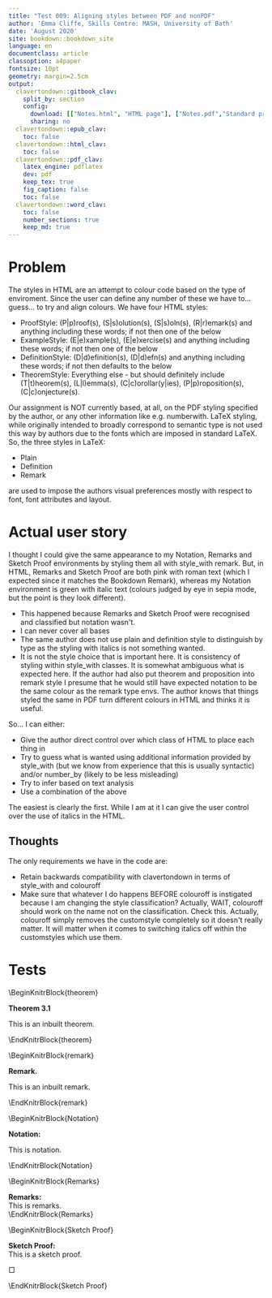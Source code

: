 ```yaml
---
title: "Test 009: Aligning styles between PDF and nonPDF"
author: 'Emma Cliffe, Skills Centre: MASH, University of Bath'
date: 'August 2020'
site: bookdown::bookdown_site
language: en
documentclass: article
classoption: a4paper
fontsize: 10pt
geometry: margin=2.5cm
output:
  clavertondown::gitbook_clav:
    split_by: section
    config:
      download: [["Notes.html", "HTML page"], ["Notes.pdf","Standard print PDF"], ["NotesClear.pdf","Clear print PDF"], ["NotesLarge.pdf","Large print PDF"], ["Notes.docx","Accessible Word document"], ["Notes.epub","Accessible EPub book" ]]
      sharing: no
  clavertondown::epub_clav:
    toc: false
  clavertondown::html_clav:
    toc: false
  clavertondown::pdf_clav:
    latex_engine: pdflatex
    dev: pdf
    keep_tex: true
    fig_caption: false
    toc: false
  clavertondown::word_clav:
    toc: false
    number_sections: true
    keep_md: true
---
```


# Problem

The styles in HTML are an attempt to colour code based on the type of enviroment. Since the user can define any number of these we have to... guess... to try and align colours. We have four HTML styles:

* ProofStyle: (P|p)roof(s), (S|s)olution(s), (S|s)oln(s), (R|r)emark(s) and anything including these words; if not then one of the below
* ExampleStyle: (E|e)xample(s), (E|e)xercise(s) and anything including these words; if not then one of the below
* DefinitionStyle: (D|d)efinition(s), (D|d)efn(s) and anything including these words; if not then defaults to the below
* TheoremStyle: Everything else - but should definitely include (T|t)heorem(s), (L|l)emma(s), (C|c)orollar(y|ies), (P|p)roposition(s), (C|c)onjecture(s). 


Our assignment is NOT currently based, at all, on the PDF styling specified by the author, or any other information like e.g. numberwith. LaTeX styling, while originally intended to broadly correspond to semantic type is not used this way by authors due to the fonts which are imposed in standard LaTeX. So, the three styles in LaTeX:

* Plain
* Definition
* Remark

are used to impose the authors visual preferences mostly with respect to font, font attributes and layout. 

# Actual user story

I thought I could give the same appearance to my Notation, Remarks and Sketch Proof environments by styling them all with style_with remark. But, in HTML, Remarks and Sketch Proof are both pink with roman text (which I expected since it matches the Bookdown Remark), whereas my Notation environment is green with italic text (colours judged by eye in sepia mode, but the point is they look different).

* This happened because Remarks and Sketch Proof were recognised and classified but notation wasn't. 
* I can never cover all bases
* The same author does not use plain and definition style to distinguish by type as the styling with italics is not something wanted. 
* It is not the style choice that is important here. It is consistency of styling within style_with classes. It is somewhat ambiguous what is expected here. If the author had also put theorem and proposition into remark style I presume that he would still have expected notation to be the same colour as the remark type envs. The author knows that things styled the same in PDF turn different colours in HTML and thinks it is useful. 

So... I can either:

* Give the author direct control over which class of HTML to place each thing in
* Try to guess what is wanted using additional information provided by style_with (but we know from experience that this is usually syntactic) and/or number_by (likely to be less misleading)
* Try to infer based on text analysis
* Use a combination of the above

The easiest is clearly the first. While I am at it I can give the user control over the use of italics in the HTML. 

## Thoughts

The only requirements we have in the code are:

* Retain backwards compatibility with clavertondown in terms of style_with and colouroff
* Make sure that whatever I do happens BEFORE colouroff is instigated because I am changing the style classification? Actually, WAIT, colouroff should work on the name not on the classification. Check this. Actually, colouroff simply removes the customstyle completely so it doesn't really matter. It will matter when it comes to switching italics off within the customstyles which use them.

# Tests

\BeginKnitrBlock{theorem}<div class="bookdown-theorem" custom-style="TheoremStyleUpright" id="thm:unnamed-chunk-1"><span class="thm:unnamed-chunk-1" custom-style="NameStyle"><strong><span id="thm:unnamed-chunk-1"></span>Theorem 3.1  </strong></span><p>This is an inbuilt theorem.</p></div>\EndKnitrBlock{theorem}

\BeginKnitrBlock{remark}<div class="bookdown-remark" custom-style="ProofStyle"><span class="remark" custom-style="NameStyle"><strong>Remark. </strong></span> <p>This is an inbuilt remark.</p></div>\EndKnitrBlock{remark}

\BeginKnitrBlock{Notation}<div class="Notation" custom-style="ProofStyle" ><span class="Notation" custom-style="NameStyle"><strong> Notation: </strong></span><p>This is notation.</p></div>\EndKnitrBlock{Notation}

\BeginKnitrBlock{Remarks}<div class="Remarks" custom-style="ProofStyle" ><span class="Remarks" custom-style="NameStyle"><strong> Remarks: </strong></span><div>This is remarks.</div></div>\EndKnitrBlock{Remarks}

\BeginKnitrBlock{Sketch Proof}<div class="Sketch Proof" custom-style="ProofStyle" ><span class="Sketch Proof" custom-style="NameStyle"><strong> Sketch Proof: </strong></span><div>This is a sketch proof.</div><p>&squ;</p></div>\EndKnitrBlock{Sketch Proof}


<!--chapter:end:index.Rmd-->

